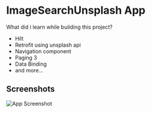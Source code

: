 # ImageSearchUnsplash App




What did i learn while building this project?
- Hilt
- Retrofit using unsplash api
- Navigation component
- Paging 3
- Data Binding
- and more...

## Screenshots

![App Screenshot]([https://im2.ezgif.com/tmp/ezgif-2-4ff7e11086.gif](https://www.4shared.com/account/home.jsp#dir=jWf3EhQe))
